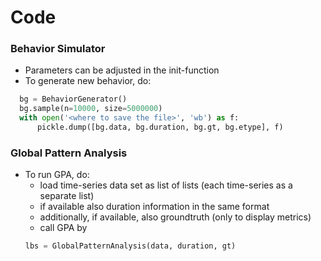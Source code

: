 # Code

### Behavior Simulator
- Parameters can be adjusted in the init-function
- To generate new behavior, do:
```python
  bg = BehaviorGenerator()
  bg.sample(n=10000, size=5000000)
  with open('<where to save the file>', 'wb') as f:
      pickle.dump([bg.data, bg.duration, bg.gt, bg.etype], f)
```

### Global Pattern Analysis
- To run GPA, do:
  - load time-series data set as list of lists (each time-series as a separate list)
  - if available also duration information in the same format
  - additionally, if available, also groundtruth (only to display metrics)
  - call GPA by 
  ```python
  lbs = GlobalPatternAnalysis(data, duration, gt)
  ```
  
